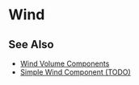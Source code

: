 # Wind

<!-- PAGE IS TODO -->

## See Also

* [Wind Volume Components](wind-volume-components.md)
* [Simple Wind Component (TODO)](simple-wind-component.md)
